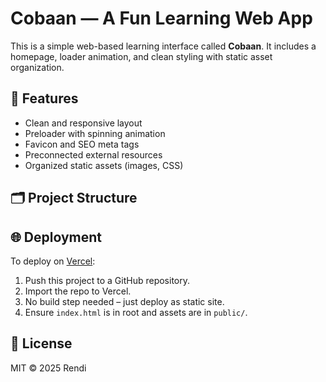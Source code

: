 # Cobaan — A Fun Learning Web App

This is a simple web-based learning interface called **Cobaan**. It includes a homepage, loader animation, and clean styling with static asset organization.

## 🚀 Features

- Clean and responsive layout
- Preloader with spinning animation
- Favicon and SEO meta tags
- Preconnected external resources
- Organized static assets (images, CSS)

## 🗂 Project Structure


## 🌐 Deployment

To deploy on [Vercel](https://vercel.com):

1. Push this project to a GitHub repository.
2. Import the repo to Vercel.
3. No build step needed – just deploy as static site.
4. Ensure `index.html` is in root and assets are in `public/`.

## 📄 License

MIT © 2025 Rendi
